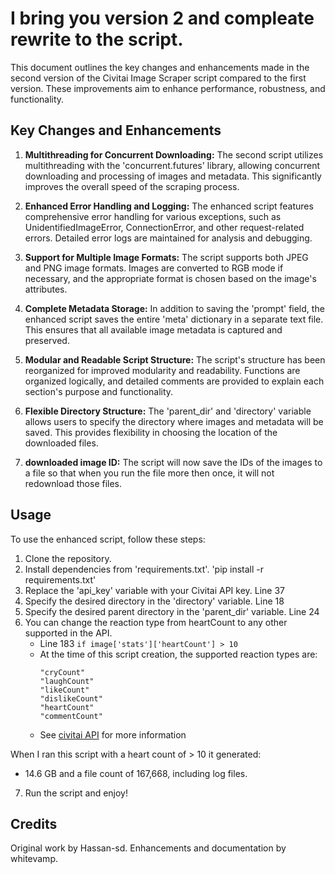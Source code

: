 # I bring you version 2 and compleate rewrite to the script.

This document outlines the key changes and enhancements made in the second version of the Civitai Image Scraper script compared to the first version. These improvements aim to enhance performance, robustness, and functionality.

## Key Changes and Enhancements

1. **Multithreading for Concurrent Downloading:**
   The second script utilizes multithreading with the 'concurrent.futures' library, allowing concurrent downloading and processing of images and metadata. This significantly improves the overall speed of the scraping process.

2. **Enhanced Error Handling and Logging:**
   The enhanced script features comprehensive error handling for various exceptions, such as UnidentifiedImageError, ConnectionError, and other request-related errors. Detailed error logs are maintained for analysis and debugging.

3. **Support for Multiple Image Formats:**
   The script supports both JPEG and PNG image formats. Images are converted to RGB mode if necessary, and the appropriate format is chosen based on the image's attributes.

4. **Complete Metadata Storage:**
   In addition to saving the 'prompt' field, the enhanced script saves the entire 'meta' dictionary in a separate text file. This ensures that all available image metadata is captured and preserved.

5. **Modular and Readable Script Structure:**
   The script's structure has been reorganized for improved modularity and readability. Functions are organized logically, and detailed comments are provided to explain each section's purpose and functionality.

6. **Flexible Directory Structure:**
   The 'parent_dir' and 'directory' variable allows users to specify the directory where images and metadata will be saved. This provides flexibility in choosing the location of the downloaded files.

7. **downloaded image ID:**
   The script will now save the IDs of the images to a file so that when you run the file more then once, it will not redownload those files.

## Usage

To use the enhanced script, follow these steps:

1. Clone the repository.
2. Install dependencies from 'requirements.txt'. 'pip install -r requirements.txt'
3. Replace the 'api_key' variable with your Civitai API key. Line 37
4. Specify the desired directory in the 'directory' variable. Line 18
5. Specify the desired parent directory in the 'parent_dir' variable. Line 24
6. You can change the reaction type from heartCount to any other supported in the API.
    - Line 183 `if image['stats']['heartCount'] > 10`
     - At the time of this script creation, the supported reaction types are:
         ```
        "cryCount"
        "laughCount"
        "likeCount"
        "dislikeCount"
        "heartCount"
        "commentCount"
         ```
    - See [civitai API](https://github.com/civitai/civitai/wiki/REST-API-Reference#get-apiv1images) for more information  <br />

When I ran this script with a heart count of > 10 it generated:  
 - 14.6 GB and a file count of 167,668, including log files.  

7. Run the script and enjoy!  

## Credits

Original work by Hassan-sd. Enhancements and documentation by whitevamp.
